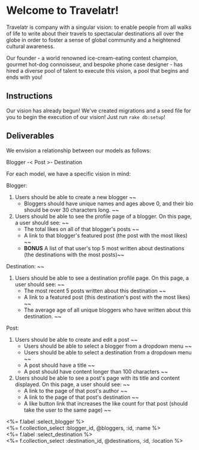 # Welcome to Travelatr!

Travelatr is company with a singular vision: to enable people from all walks of life to write about their travels to spectacular destinations all over the globe in order to foster a sense of global community and a heightened cultural awareness.

Our founder - a world renowned ice-cream-eating contest champion, gourmet hot-dog connoisseur, and bespoke phone case designer - has hired a diverse pool of talent to execute this vision, a pool that begins and ends with you!

## Instructions

Our vision has already begun! We've created migrations and a seed file for you to begin the execution of our vision! Just run `rake db:setup`!

## Deliverables

We envision a relationship between our models as follows:

Blogger -< Post >- Destination


For each model, we have a specific vision in mind:

Blogger:

1. Users should be able to create a new blogger ~~
 	- Bloggers should have unique names and ages above 0, and their bio should be over 30 characters long. ~~
2. Users should be able to see the profile page of a blogger. On this page, a user should see: ~~
	- The total likes on all of that blogger's posts ~~
	- A link to that blogger's featured post (the post with the most likes) ~~
	- **BONUS** A list of that user's top 5 most written about destinations (the destinations with the most posts)~~

Destination: ~~

1. Users should be able to see a destination profile page. On this page, a user should see: ~~
	- The most recent 5 posts written about this destination ~~
	- A link to a featured post (this destination's post with the most likes) ~~
	- The average age of all unique bloggers who have written about this destination. ~~

Post:

1. Users should be able to create and edit a post ~~
	- Users should be able to select a blogger from a dropdown menu ~~
	- Users should be able to select a destination from a dropdown menu ~~
	- A post should have a title ~~
	- A post should have content longer than 100 characters ~~
2. Users should be able to see a post's page with its title and content displayed. On this page, a user should see: ~~
	- A link to the page of that post's author ~~
	- A link to the page of that post's destination ~~
	- A like button link that increases the like count for that post (should take the user to the same page) ~~




  <%= f.label :select_blogger %><br>
  <%= f.collection_select :blogger_id, @bloggers, :id, :name %><br>
  <%= f.label :select_destination %><br>
  <%= f.collection_select :destination_id, @destinations, :id, :location %><br><br>
